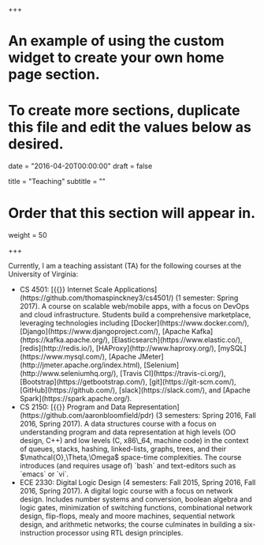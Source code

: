 +++
# An example of using the custom widget to create your own home page section.
# To create more sections, duplicate this file and edit the values below as desired.

date = "2016-04-20T00:00:00"
draft = false

title = "Teaching"
subtitle = ""

# Order that this section will appear in.
weight = 50

+++

Currently, I am a teaching assistant (TA) for the following courses 
at the University of Virginia:

<ul class="ul-interests fa-ul">
<li><i class="fa-li fa fa-hand-o-right"></i>CS 4501: [{{<fa github>}} Internet Scale
Applications](https://github.com/thomaspinckney3/cs4501/) (1 semester: Spring
2017). A course on scalable web/mobile apps, with a focus on DevOps and cloud
infrastructure. Students build a comprehensive marketplace, 
leveraging technologies including [Docker](https://www.docker.com/), 
[Django](https://www.djangoproject.com/), [Apache Kafka](https://kafka.apache.org/),
[Elasticsearch](https://www.elastic.co/), [redis](http://redis.io/),
[HAProxy](http://www.haproxy.org/),
[mySQL](https://www.mysql.com/), [Apache
JMeter](http://jmeter.apache.org/index.html),
[Selenium](http://www.seleniumhq.org/), [Travis CI](https://travis-ci.org/),
[Bootstrap](https://getbootstrap.com/), [git](https://git-scm.com/),
[GitHub](https://github.com/), [slack](https://slack.com/), and [Apache
Spark](https://spark.apache.org/).</li>

<li><i class="fa-li fa fa-hand-o-right"></i>
CS 2150: [{{<fa github>}} Program and Data
Representation](https://github.com/aaronbloomfield/pdr) (3 semesters: Spring
2016, Fall 2016, Spring 2017). A data structures course with a focus on
understanding program and data representation at high levels (OO design, C++) and low
levels (C, x86\_64, machine code) in the context of queues, stacks, hashing,
linked-lists, graphs, trees, and their $\mathcal{O},\Theta,\Omega$ space-time complexities. The course introduces (and 
requires usage of) `bash` and text-editors such as `emacs` or `vi`.</li>

<li><i class="fa-li fa fa-hand-o-right"></i>
ECE 2330: Digital Logic Design (4 semesters: Fall 2015, Spring 2016, Fall
2016, Spring 2017). A digital logic course with a focus on network design.
Includes number systems and conversion, boolean algebra and logic
gates, minimization of switching functions, combinational network design,
flip-flops, mealy and moore machines, sequential network design, and
arithmetic networks; the course culminates in building a six-instruction
processor using RTL design principles.
</li> 
